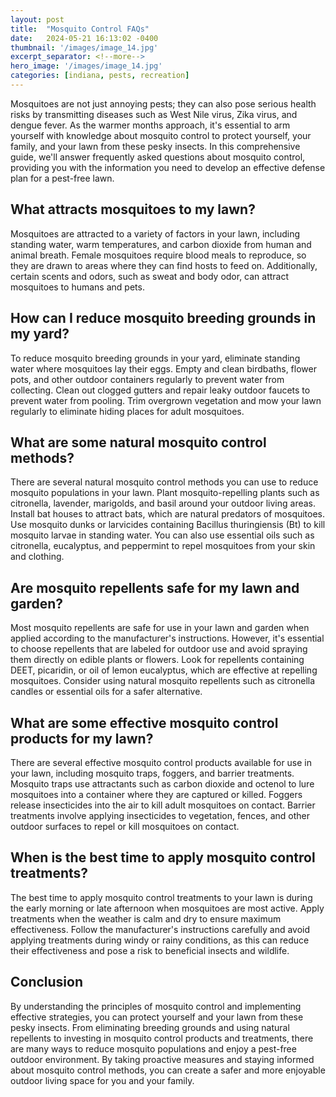 ```yaml
---
layout: post
title:  "Mosquito Control FAQs"
date:   2024-05-21 16:13:02 -0400
thumbnail: '/images/image_14.jpg'
excerpt_separator: <!--more-->
hero_image: '/images/image_14.jpg'
categories: [indiana, pests, recreation]
---
```

Mosquitoes are not just annoying pests; they can also pose serious health risks by transmitting diseases such as West Nile virus, Zika virus, and dengue fever.<!--more--> As the warmer months approach, it's essential to arm yourself with knowledge about mosquito control to protect yourself, your family, and your lawn from these pesky insects. In this comprehensive guide, we'll answer frequently asked questions about mosquito control, providing you with the information you need to develop an effective defense plan for a pest-free lawn.

## What attracts mosquitoes to my lawn?
Mosquitoes are attracted to a variety of factors in your lawn, including standing water, warm temperatures, and carbon dioxide from human and animal breath. Female mosquitoes require blood meals to reproduce, so they are drawn to areas where they can find hosts to feed on. Additionally, certain scents and odors, such as sweat and body odor, can attract mosquitoes to humans and pets.

## How can I reduce mosquito breeding grounds in my yard?
To reduce mosquito breeding grounds in your yard, eliminate standing water where mosquitoes lay their eggs. Empty and clean birdbaths, flower pots, and other outdoor containers regularly to prevent water from collecting. Clean out clogged gutters and repair leaky outdoor faucets to prevent water from pooling. Trim overgrown vegetation and mow your lawn regularly to eliminate hiding places for adult mosquitoes.

## What are some natural mosquito control methods?
There are several natural mosquito control methods you can use to reduce mosquito populations in your lawn. Plant mosquito-repelling plants such as citronella, lavender, marigolds, and basil around your outdoor living areas. Install bat houses to attract bats, which are natural predators of mosquitoes. Use mosquito dunks or larvicides containing Bacillus thuringiensis (Bt) to kill mosquito larvae in standing water. You can also use essential oils such as citronella, eucalyptus, and peppermint to repel mosquitoes from your skin and clothing.

## Are mosquito repellents safe for my lawn and garden?
Most mosquito repellents are safe for use in your lawn and garden when applied according to the manufacturer's instructions. However, it's essential to choose repellents that are labeled for outdoor use and avoid spraying them directly on edible plants or flowers. Look for repellents containing DEET, picaridin, or oil of lemon eucalyptus, which are effective at repelling mosquitoes. Consider using natural mosquito repellents such as citronella candles or essential oils for a safer alternative.

## What are some effective mosquito control products for my lawn?
There are several effective mosquito control products available for use in your lawn, including mosquito traps, foggers, and barrier treatments. Mosquito traps use attractants such as carbon dioxide and octenol to lure mosquitoes into a container where they are captured or killed. Foggers release insecticides into the air to kill adult mosquitoes on contact. Barrier treatments involve applying insecticides to vegetation, fences, and other outdoor surfaces to repel or kill mosquitoes on contact.

## When is the best time to apply mosquito control treatments?
The best time to apply mosquito control treatments to your lawn is during the early morning or late afternoon when mosquitoes are most active. Apply treatments when the weather is calm and dry to ensure maximum effectiveness. Follow the manufacturer's instructions carefully and avoid applying treatments during windy or rainy conditions, as this can reduce their effectiveness and pose a risk to beneficial insects and wildlife.

## Conclusion
By understanding the principles of mosquito control and implementing effective strategies, you can protect yourself and your lawn from these pesky insects. From eliminating breeding grounds and using natural repellents to investing in mosquito control products and treatments, there are many ways to reduce mosquito populations and enjoy a pest-free outdoor environment. By taking proactive measures and staying informed about mosquito control methods, you can create a safer and more enjoyable outdoor living space for you and your family.

